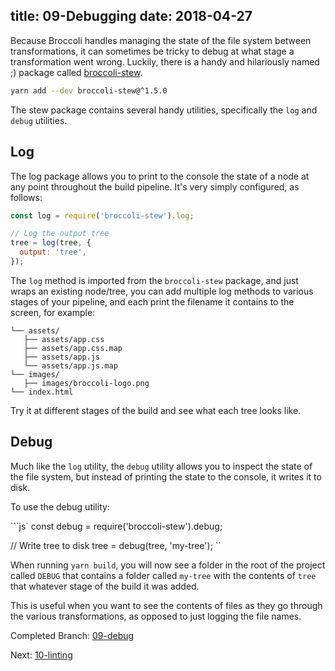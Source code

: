 title: 09-Debugging
date: 2018-04-27
---

Because Broccoli handles managing the state of the file system between transformations, it can sometimes be tricky to
debug at what stage a transformation went wrong. Luckily, there is a handy and hilariously named ;) package called 
[broccoli-stew](https://github.com/stefanpenner/broccoli-stew).

```sh
yarn add --dev broccoli-stew@^1.5.0
```

The stew package contains several handy utilities, specifically the `log` and `debug` utilities.

## Log

The log package allows you to print to the console the state of a node at any point throughout the build pipeline. It's
very simply configured, as follows:

```js
const log = require('broccoli-stew').log;

// Log the output tree
tree = log(tree, {
  output: 'tree',
});
```

The `log` method is imported from the `broccoli-stew` package, and just wraps an existing node/tree, you can add multiple
log methods to various stages of your pipeline, and each print the filename it contains to the screen, for example:

```
└── assets/
   ├── assets/app.css
   ├── assets/app.css.map
   ├── assets/app.js
   └── assets/app.js.map
└── images/
   ├── images/broccoli-logo.png
└── index.html
```

Try it at different stages of the build and see what each tree looks like.

## Debug

Much like the `log` utility, the `debug` utility allows you to inspect the state of the file system, but instead of
printing the state to the console, it writes it to disk.

To use the debug utility:

```js`
const debug = require('broccoli-stew').debug;

// Write tree to disk
tree = debug(tree, 'my-tree');
``

When running `yarn build`, you will now see a folder in the root of the project called `DEBUG` that contains a folder
called `my-tree` with the contents of `tree` that whatever stage of the build it was added.

This is useful when you want to see the contents of files as they go through the various transformations, as opposed
to just logging the file names.

Completed Branch: [09-debug](https://github.com/oligriffiths/broccolijs-tutorial/tree/09-debug)

Next: [10-linting](10-linting.html)
